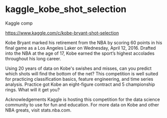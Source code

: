 # kaggle_kobe_shot_selection
Kaggle comp

https://www.kaggle.com/c/kobe-bryant-shot-selection

Kobe Bryant marked his retirement from the NBA by scoring 60 points in his final game as a Los Angeles Laker on Wednesday, April 12, 2016. Drafted into the NBA at the age of 17, Kobe earned the sport’s highest accolades throughout his long career.

Using 20 years of data on Kobe's swishes and misses, can you predict which shots will find the bottom of the net? This competition is well suited for practicing classification basics, feature engineering, and time series analysis. Practice got Kobe an eight-figure contract and 5 championship rings. What will it get you?

Acknowledgements
Kaggle is hosting this competition for the data science community to use for fun and education. For more data on Kobe and other NBA greats, visit stats.nba.com.
